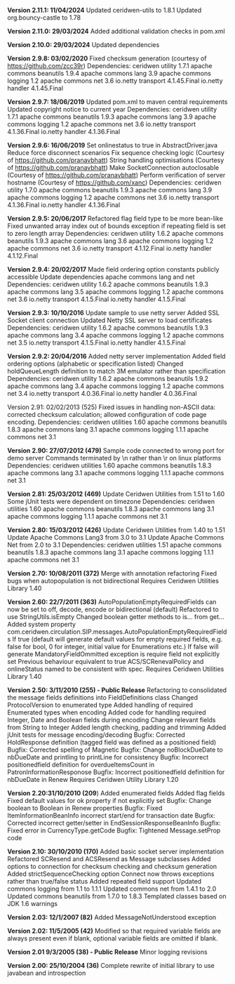 **Version 2.11.1: 11/04/2024**
Updated ceridwen-utils to 1.8.1
Updated org.bouncy-castle to 1.78

**Version 2.11.0: 29/03/2024**
Added additional validation checks in pom.xml

**Version 2.10.0: 29/03/2024**
Updated dependencies

**Version 2.9.8: 03/02/2020**
Fixed checksum generation (courtesy of https://github.com/zcc39r)
Dependencies: ceridwen utility 1.7.1
              apache commons beanutils 1.9.4
              apache commons lang 3.9
              apache commons logging 1.2 
              apache commons net 3.6
              io.netty transport 4.1.45.Final
              io.netty handler 4.1.45.Final

**Version 2.9.7: 18/06/2019**
Updated pom.xml to maven central requirements
Updated copyright notice to current year
Dependencies: ceridwen utility 1.7.1
              apache commons beanutils 1.9.3
              apache commons lang 3.9
              apache commons logging 1.2 
              apache commons net 3.6
              io.netty transport 4.1.36.Final
              io.netty handler 4.1.36.Final

**Version 2.9.6: 16/06/2019**
Set onlinestatus to true in AbstractDriver.java
Reduce force disconnect scenarios
Fix sequence checking logic (Courtesy of https://github.com/pranavbhatt)
String handling optimisations (Courtesy of https://github.com/pranavbhatt)
Make SocketConnection autoclosable (Courtesy of https://github.com/pranavbhatt)
Perform verification of server hostname (Courtesy of https://github.com/xanc)
Dependencies: ceridwen utility 1.7.0
              apache commons beanutils 1.9.3
              apache commons lang 3.9
              apache commons logging 1.2 
              apache commons net 3.6
              io.netty transport 4.1.36.Final
              io.netty handler 4.1.36.Final

**Version 2.9.5: 20/06/2017**
Refactored flag field type to be more bean-like
Fixed unwanted array index out of bounds exception if repeating field is set to zero length array
Dependencies: ceridwen utility 1.6.2
              apache commons beanutils 1.9.3
              apache commons lang 3.6
              apache commons logging 1.2 
              apache commons net 3.6
              io.netty transport 4.1.12.Final
              io.netty handler 4.1.12.Final

**Version 2.9.4: 20/02/2017**
Made field ordering option constants publicly accessible
Update dependencies apache commons lang and net
Dependencies: ceridwen utility 1.6.2
              apache commons beanutils 1.9.3
              apache commons lang 3.5
              apache commons logging 1.2 
              apache commons net 3.6
              io.netty transport 4.1.5.Final
              io.netty handler 4.1.5.Final

**Version 2.9.3: 10/10/2016**
Update sample to use netty server
Added SSL Socket client connection
Updated Netty SSL server to load certificates
Dependencies: ceridwen utility 1.6.2
              apache commons beanutils 1.9.3
              apache commons lang 3.4
              apache commons logging 1.2 
              apache commons net 3.5
              io.netty transport 4.1.5.Final
              io.netty handler 4.1.5.Final

**Version 2.9.2: 20/04/2016**
Added netty server implementation
Added field ordering options (alphabetic or specification listed)
Changed holdQueueLength definition to match 3M emulator rather than specification
Dependencies: ceridwen utility 1.6.2
              apache commons beanutils 1.9.2
              apache commons lang 3.4
              apache commons logging 1.2 
              apache commons net 3.4
              io.netty transport 4.0.36.Final
              io.netty handler 4.0.36.Final
          

Version 2.91: 02/02/2013 (525)
Fixed issues in handling non-ASCII data: corrected checksum calculation; allowed configuration of code page encoding.
Dependencies: ceridwen utilities 1.60
              apache commons beanutils 1.8.3
              apache commons lang 3.1
              apache commons logging 1.1.1 
              apache commons net 3.1

**Version 2.90: 27/07/2012 (479)**
Sample code connected to wrong port for demo server
Commands terminated by \n rather than \r on linux platforms
Dependencies: ceridwen utilities 1.60
              apache commons beanutils 1.8.3
              apache commons lang 3.1
              apache commons logging 1.1.1 
              apache commons net 3.1

**Version 2.81: 25/03/2012 (469)**
Update Ceridwen Utilities from 1.51 to 1.60
Some jUnit tests were dependent on timezone
Dependencies: ceridwen utilities 1.60
              apache commons beanutils 1.8.3
              apache commons lang 3.1
              apache commons logging 1.1.1 
              apache commons net 3.1

**Version 2.80: 15/03/2012 (426)**
Update Ceridwen Utilities from 1.40 to 1.51
Update Apache Commons Lang3 from 3.0 to 3.1
Update Apache Commons Net from 2.0 to 3.1
Dependencies: ceridwen utilities 1.51
              apache commons beanutils 1.8.3
              apache commons lang 3.1
              apache commons logging 1.1.1 
              apache commons net 3.1

**Version 2.70: 10/08/2011 (372)**
Merge with annotation refactoring
Fixed bugs when autopopulation is not bidirectional 
Requires Ceridwen Utilities Library 1.40

**Version 2.60: 22/7/2011 (363)**
AutoPopulationEmptyRequiredFields can now be set to off, decode, encode or bidirectional (default)
Refactored to use StringUtils.isEmpty
Changed boolean getter methods to is... from get...
Added system property com.ceridwen.circulation.SIP.messages.AutoPopulationEmptyRequiredFields
  If true (default will generate default values for empty required fields, e.g. false for bool, 0 for integer, initial value for Enumerations etc.)
  If false will generate MandatoryFieldOmmitted exception is require field not explicitly set
  Previous behaviour equivalent to true
ACS/SCRenevalPolicy and onlineStatus named to be consistent with spec.
Requires Ceridwen Utilities Library 1.40

**Version 2.50: 3/11/2010 (255) - Public Release**
Refactoring to consolidated the message fields definitions into FieldDefinitions class
Changed ProtocolVersion to enumerated type
Added handling of required Enumerated types when encoding
Added code for handling required Integer, Date and Boolean fields during encoding
Change relevant fields from String to Integer
Added length checking, padding and trimming
Added jUnit tests for message encoding/decoding
Bugfix: Corrected HoldResponse definition (tagged field was defined as a positioned field)
Bugfix: Corrected spelling of Magnetic
Bugfix: Change noBlockDueDate to nbDueDate and printling to printLine for consistency
Bugfix: Incorrect positionedfield definition for overdueItemsCount in PatronInformationResponose
Bugfix: Incorrect positionedfield definition for nbDueDate in Renew
Requires Ceridwen Utility Library 1.20

**Version 2.20:31/10/2010 (209**)
Added enumerated fields
Added flag fields
Fixed default values for ok property if not explicitly set
Bugfix: Change boolean to Boolean in Renew properties
Bugfix: Fixed ItemInformationBeanInfo incorrect start/end for transaction date
Bugfix: Corrected incorrect getter/setter in EndSessionResponseBeanInfo
Bugfix: Fixed error in CurrencyType.getCode
Bugfix: Tightened Message.setProp code

**Version 2.10: 30/10/2010 (170)**
Added basic socket server implementation
Refactored SCResend and ACSResend as Message subclasses
Added options to connection for checksum checking and checksum generation
Added strictSequenceChecking option
Connect now throws exceptions rather than true/false status
Added repeated field support
Updated commons logging from 1.1 to 1.1.1
Updated commons net from 1.4.1 to 2.0
Updated commons beanutils from 1.7.0 to 1.8.3
Templated classes based on JDK 1.6 warnings

**Version 2.03: 12/1/2007 (82)**
Added MessageNotUnderstood exception

**Version 2.02: 11/5/2005 (42)**
Modified so that required variable fields are always present even if blank, optional variable fields are omitted if blank.

**Version 2.01 9/3/2005 (38) - Public Release**
Minor logging revisions

**Version 2.00: 25/10/2004 (36)**
Complete rewrite of initial library to use javabean and introspection